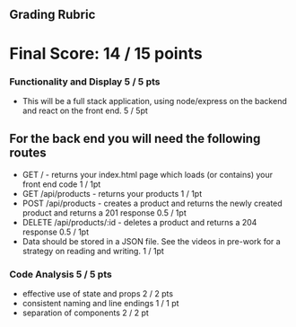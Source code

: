 ## Grading Rubric

# Final Score: 14 / 15 points

### Functionality and Display  5 / 5 pts
- This will be a full stack application, using node/express on the backend and react on the front end. 5 / 5pt

## For the back end you will need the following routes
- GET / - returns your index.html page which loads (or contains) your front end code 1 / 1pt
- GET /api/products - returns your products 1 / 1pt
- POST /api/products - creates a product and returns the newly created product and returns a 201 response 0.5 / 1pt
- DELETE /api/products/:id - deletes a product and returns a 204 response 0.5 / 1pt
- Data should be stored in a JSON file. See the videos in pre-work for a strategy on reading and writing. 1 / 1pt

### Code Analysis 5 / 5 pts
 
- effective use of state and props 2 / 2 pts
- consistent naming and line endings 1 / 1 pt
- separation of components 2 / 2 pt
